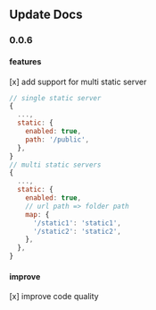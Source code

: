 ## Update Docs

### 0.0.6
#### features
[x] add support for multi static server
```js
// single static server
{
  ...,
  static: {
    enabled: true,
    path: '/public',
  },
}
// multi static servers
{
  ...,
  static: {
    enabled: true,
    // url path => folder path
    map: {
      '/static1': 'static1',
      '/static2': 'static2',
    },
  },
}
```

#### improve
[x] improve code quality